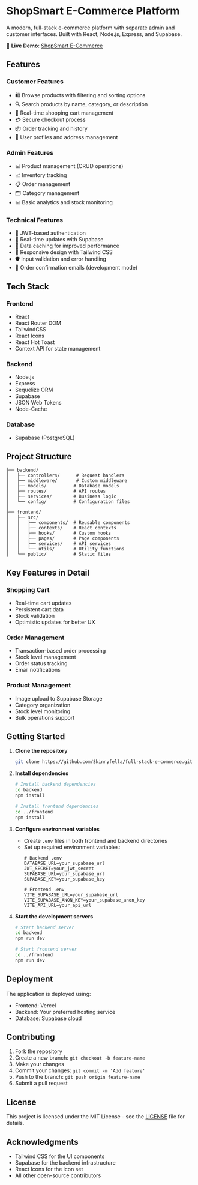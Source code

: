 # ShopSmart E-Commerce Platform

A modern, full-stack e-commerce platform with separate admin and customer interfaces. Built with React, Node.js, Express, and Supabase.

🚀 **Live Demo**: [ShopSmart E-Commerce](https://full-stack-e-commerce-green.vercel.app/)

## Features

### Customer Features
- 🛍️ Browse products with filtering and sorting options
- 🔍 Search products by name, category, or description
- 🛒 Real-time shopping cart management
- 💳 Secure checkout process
- 📦 Order tracking and history
- 👤 User profiles and address management

### Admin Features
- 📊 Product management (CRUD operations)
- 📈 Inventory tracking
- 📋 Order management
- 🗂️ Category management
- 📊 Basic analytics and stock monitoring

### Technical Features
- 🔐 JWT-based authentication
- 🚀 Real-time updates with Supabase
- 💾 Data caching for improved performance
- 🎨 Responsive design with Tailwind CSS
- 🛡️ Input validation and error handling
- 📧 Order confirmation emails (development mode)

## Tech Stack

### Frontend
- React
- React Router DOM
- TailwindCSS
- React Icons
- React Hot Toast
- Context API for state management

### Backend
- Node.js
- Express
- Sequelize ORM
- Supabase
- JSON Web Tokens
- Node-Cache

### Database
- Supabase (PostgreSQL)

## Project Structure

```
├── backend/
│   ├── controllers/      # Request handlers
│   ├── middleware/       # Custom middleware
│   ├── models/          # Database models
│   ├── routes/          # API routes
│   ├── services/        # Business logic
│   └── config/          # Configuration files
│
├── frontend/
│   ├── src/
│   │   ├── components/  # Reusable components
│   │   ├── contexts/    # React contexts
│   │   ├── hooks/       # Custom hooks
│   │   ├── pages/       # Page components
│   │   ├── services/    # API services
│   │   └── utils/       # Utility functions
│   └── public/          # Static files
```

## Key Features in Detail

### Shopping Cart
- Real-time cart updates
- Persistent cart data
- Stock validation
- Optimistic updates for better UX

### Order Management
- Transaction-based order processing
- Stock level management
- Order status tracking
- Email notifications

### Product Management
- Image upload to Supabase Storage
- Category organization
- Stock level monitoring
- Bulk operations support

## Getting Started

1. **Clone the repository**
   ```bash
   git clone https://github.com/Skinnyfella/full-stack-e-commerce.git
   ```

2. **Install dependencies**
   ```bash
   # Install backend dependencies
   cd backend
   npm install

   # Install frontend dependencies
   cd ../frontend
   npm install
   ```

3. **Configure environment variables**
   - Create `.env` files in both frontend and backend directories
   - Set up required environment variables:
     ```env
     # Backend .env
     DATABASE_URL=your_supabase_url
     JWT_SECRET=your_jwt_secret
     SUPABASE_URL=your_supabase_url
     SUPABASE_KEY=your_supabase_key

     # Frontend .env
     VITE_SUPABASE_URL=your_supabase_url
     VITE_SUPABASE_ANON_KEY=your_supabase_anon_key
     VITE_API_URL=your_api_url
     ```

4. **Start the development servers**
   ```bash
   # Start backend server
   cd backend
   npm run dev

   # Start frontend server
   cd ../frontend
   npm run dev
   ```

## Deployment

The application is deployed using:
- Frontend: Vercel
- Backend: Your preferred hosting service
- Database: Supabase cloud

## Contributing

1. Fork the repository
2. Create a new branch: `git checkout -b feature-name`
3. Make your changes
4. Commit your changes: `git commit -m 'Add feature'`
5. Push to the branch: `git push origin feature-name`
6. Submit a pull request

## License

This project is licensed under the MIT License - see the [LICENSE](LICENSE) file for details.

## Acknowledgments

- Tailwind CSS for the UI components
- Supabase for the backend infrastructure
- React Icons for the icon set
- All other open-source contributors